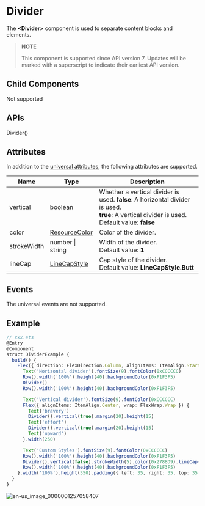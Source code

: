 # Divider

The **\<Divider>** component is used to separate content blocks and elements.

>  **NOTE**
>
>  This component is supported since API version 7. Updates will be marked with a superscript to indicate their earliest API version.


## Child Components

Not supported


## APIs

Divider()

## Attributes

In addition to the [universal attributes](ts-universal-attributes-size.md), the following attributes are supported.

| Name     | Type        | Description       |
| ----------- | ---------- | ------------------ |
| vertical    | boolean | Whether a vertical divider is used. **false**: A horizontal divider is used.<br>**true**: A vertical divider is used.<br>Default value: **false**|
| color       | [ResourceColor](ts-types.md#resourcecolor) | Color of the divider.|
| strokeWidth | number \| string | Width of the divider.<br>Default value: **1**|
| lineCap     | [LineCapStyle](ts-appendix-enums.md#linecapstyle) | Cap style of the divider.<br>Default value: **LineCapStyle.Butt**|


## Events

The universal events are not supported.


## Example

```ts
// xxx.ets
@Entry
@Component
struct DividerExample {
  build() {
    Flex({ direction: FlexDirection.Column, alignItems: ItemAlign.Start, justifyContent: FlexAlign.SpaceBetween }) {
      Text('Horizontal divider').fontSize(9).fontColor(0xCCCCCC)
      Row().width('100%').height(40).backgroundColor(0xF1F3F5)
      Divider()
      Row().width('100%').height(40).backgroundColor(0xF1F3F5)

      Text('Vertical divider').fontSize(9).fontColor(0xCCCCCC)
      Flex({ alignItems: ItemAlign.Center, wrap: FlexWrap.Wrap }) {
        Text('bravery')
        Divider().vertical(true).margin(20).height(15)
        Text('effort')
        Divider().vertical(true).margin(20).height(15)
        Text('upward')
      }.width(250)

      Text('Custom Styles').fontSize(9).fontColor(0xCCCCCC)
      Row().width('100%').height(40).backgroundColor(0xF1F3F5)
      Divider().vertical(false).strokeWidth(5).color(0x2788D9).lineCap(LineCapStyle.Round)
      Row().width('100%').height(40).backgroundColor(0xF1F3F5)
    }.width('100%').height(350).padding({ left: 35, right: 35, top: 35 })
  }
}
```

![en-us_image_0000001257058407](figures/en-us_image_0000001257058407.png)

